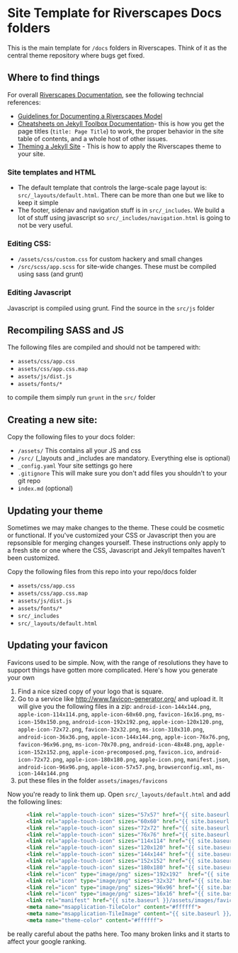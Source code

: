 # Site Template for Riverscapes Docs folders

This is the main template for `/docs` folders in Riverscapes. Think of it as the central theme repository where bugs get fixed. 

## Where to find things

For overall [Riverscapes Documentation](http://riverscapes.northarrowresearch.com/), see the following techncial references:
* [Guidelines for Documenting a Riverscapes Model](http://riverscapes.northarrowresearch.com/Technical_Reference/how_to_document_a_model.html)
* [Cheatsheets on Jekyll Toolbox Documentation](http://riverscapes.northarrowresearch.com/Technical_Reference/jekyll_toolbox.html)- this is how you get the page titles (`title: Page Title`) to work, the proper behavior in the site table of contents, and a whole host of other issues.
* [Theming a Jekyll Site](http://riverscapes.northarrowresearch.com/Technical_Reference/applying_theme.html) - This is how to apply the Riverscapes theme to your site.

### Site templates and HTML

* The default template that controls the large-scale page layout is:  `src/_layouts/default.html`. There can be more than one but we like to keep it simple
* The footer, sidenav and navigation stuff is in `src/_includes`. We build a lot of stuff using javascript so `src/_includes/navigation.html` is going to not be very useful.

### Editing CSS:

* `/assets/css/custom.css` for custom hackery and small changes
* `/src/scss/app.scss` for site-wide changes. These must be compiled using sass (and grunt)

### Editing Javascript

Javascript is compiled using grunt. Find the source in the `src/js` folder

## Recompiling SASS and JS

The following files are compiled and should not be tampered with:

* `assets/css/app.css`
* `assets/css/app.css.map`
* `assets/js/dist.js`
* `assets/fonts/*`

to compile them simply run `grunt` in the `src/` folder

## Creating a new site:

Copy the following files to your docs folder:

* `/assets/` This contains all your JS and css
* `/src/` (_layouts and _includes are mandatory. Everything else is optional)
* `_config.yaml` Your site settings go here
* `.gitignore` This will make sure you don't add files you shouldn't to your git repo
* `index.md` (optional)

## Updating your theme

Sometimes we may make changes to the theme. These could be cosmetic or functional. If you've customized your CSS or Javascript then you are repsonsible for merging changes yourself. These instructions only apply to a fresh site or one where the CSS, Javascript and Jekyll tempaltes haven't been customized. 

Copy the following files from this repo into your repo/docs folder

* `assets/css/app.css`
* `assets/css/app.css.map`
* `assets/js/dist.js`
* `assets/fonts/*`
* `src/_includes`
* `src/_layouts/default.html`


## Updating your favicon

Favicons used to be simple. Now, with the range of resolutions they have to support things have gotten more complicated. Here's how you generate your own

1. Find a nice sized copy of your logo that is square.
2. Go to a service like http://www.favicon-generator.org/ and upload it. It will give you the following files in a zip: `android-icon-144x144.png`, `apple-icon-114x114.png`, `apple-icon-60x60.png`, `favicon-16x16.png`, `ms-icon-150x150.png`, `android-icon-192x192.png`, `apple-icon-120x120.png`, `apple-icon-72x72.png`, `favicon-32x32.png`, `ms-icon-310x310.png`, `android-icon-36x36.png`, `apple-icon-144x144.png`, `apple-icon-76x76.png`, `favicon-96x96.png`, `ms-icon-70x70.png`, `android-icon-48x48.png`, `apple-icon-152x152.png`, `apple-icon-precomposed.png`, `favicon.ico`, `android-icon-72x72.png`, `apple-icon-180x180.png`, `apple-icon.png`, `manifest.json`, `android-icon-96x96.png`, `apple-icon-57x57.png`, `browserconfig.xml`, `ms-icon-144x144.png`
3. put these files in the folder `assets/images/favicons`

Now you're ready to link them up. Open `src/_layouts/default.html` and add the following lines:

```html
      <link rel="apple-touch-icon" sizes="57x57" href="{{ site.baseurl }}/assets/images/favicons/apple-icon-57x57.png">
      <link rel="apple-touch-icon" sizes="60x60" href="{{ site.baseurl }}/assets/images/favicons/apple-icon-60x60.png">
      <link rel="apple-touch-icon" sizes="72x72" href="{{ site.baseurl }}/assets/images/favicons/apple-icon-72x72.png">
      <link rel="apple-touch-icon" sizes="76x76" href="{{ site.baseurl }}/assets/images/favicons/apple-icon-76x76.png">
      <link rel="apple-touch-icon" sizes="114x114" href="{{ site.baseurl }}/assets/images/favicons/apple-icon-114x114.png">
      <link rel="apple-touch-icon" sizes="120x120" href="{{ site.baseurl }}/assets/images/favicons/apple-icon-120x120.png">
      <link rel="apple-touch-icon" sizes="144x144" href="{{ site.baseurl }}/assets/images/favicons/apple-icon-144x144.png">
      <link rel="apple-touch-icon" sizes="152x152" href="{{ site.baseurl }}/assets/images/favicons/apple-icon-152x152.png">
      <link rel="apple-touch-icon" sizes="180x180" href="{{ site.baseurl }}/assets/images/favicons/apple-icon-180x180.png">
      <link rel="icon" type="image/png" sizes="192x192"  href="{{ site.baseurl }}/assets/images/favicons/android-icon-192x192.png">
      <link rel="icon" type="image/png" sizes="32x32" href="{{ site.baseurl }}/assets/images/favicons/favicon-32x32.png">
      <link rel="icon" type="image/png" sizes="96x96" href="{{ site.baseurl }}/assets/images/favicons/favicon-96x96.png">
      <link rel="icon" type="image/png" sizes="16x16" href="{{ site.baseurl }}/assets/images/favicons/favicon-16x16.png">
      <link rel="manifest" href="{{ site.baseurl }}/assets/images/favicons/manifest.json">
      <meta name="msapplication-TileColor" content="#ffffff">
      <meta name="msapplication-TileImage" content="{{ site.baseurl }}/assets/images/favicons/ms-icon-144x144.png">
      <meta name="theme-color" content="#ffffff">

```

be really careful about the paths here. Too many broken links and it starts to affect your google ranking. 
